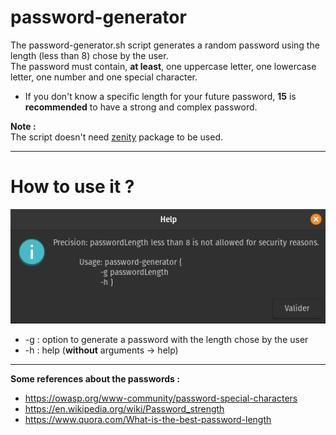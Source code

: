 # password-generator

The password-generator.sh script generates a random password using the length (less than 8) chose by the user.  
The password must contain, __at least__, one uppercase letter, one lowercase letter, one number and one special character.

- If you don't know a specific length for your future password, __15__ is __recommended__ to have a strong and complex password.

__Note :__  
The script doesn't need [zenity](https://help.gnome.org/users/zenity/) package to be used.
______________________________________

# How to use it ?

![Password-generator help](img/password-generator-help.png)

- -g : option to generate a password with the length chose by the user
- -h : help (__without__ arguments -> help)
______________________________________

__Some references about the passwords :__  
- https://owasp.org/www-community/password-special-characters  
- https://en.wikipedia.org/wiki/Password_strength  
- https://www.quora.com/What-is-the-best-password-length 